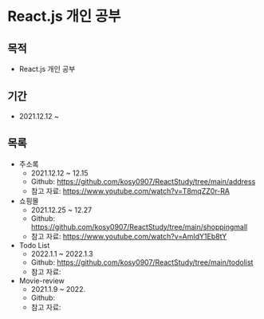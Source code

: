 # React.js 개인 공부
## 목적
* React.js 개인 공부

## 기간
* 2021.12.12 ~

## 목록
* 주소록
  * 2021.12.12 ~ 12.15
  * Github: https://github.com/kosy0907/ReactStudy/tree/main/address
  * 참고 자료: https://www.youtube.com/watch?v=T8mqZZ0r-RA
* 쇼핑몰
  * 2021.12.25 ~ 12.27
  * Github: https://github.com/kosy0907/ReactStudy/tree/main/shoppingmall
  * 참고 자료: https://www.youtube.com/watch?v=AmIdY1Eb8tY
* Todo List
  * 2022.1.1 ~ 2022.1.3
  * Github: https://github.com/kosy0907/ReactStudy/tree/main/todolist
  * 참고 자료: 
* Movie-review
  * 2021.1.9 ~ 2022.
  * Github: 
  * 참고 자료: 

